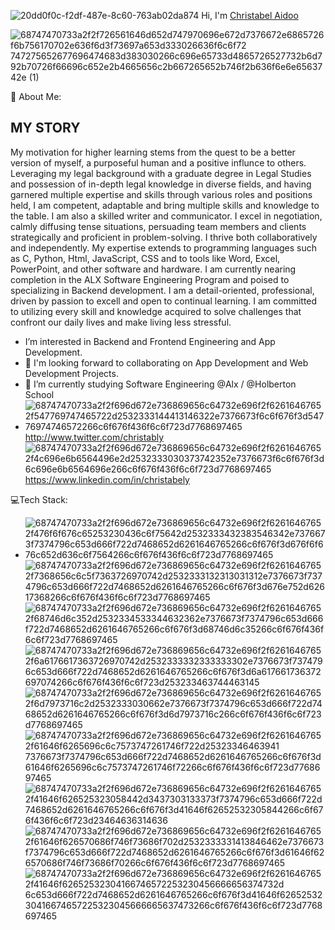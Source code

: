 ![20dd0f0c-f2df-487e-8c60-763ab02da874](https://github.com/christabely/Cassintimates_blog/assets/129256391/16738584-a48b-45b6-bf15-abdb54ca6e61)
Hi, I'm [Christabel Aidoo](https://www.linkedin.com/in/christabel-aidoo)

![68747470733a2f2f726561646d652d747970696e672d7376672e6865726f6b756170702e636f6d3f73697a653d333026636f6c6f72 747275652677696474683d383030266c696e65733d4865726527732b6d792b70726f66696c652e2b4665656c2b667265652b746f2b636f6e6e6563742e (1)](https://github.com/christabely/christabely/assets/129256391/0d223b68-8045-4107-bb9c-0aff6801de83)

💫 About Me:
## MY STORY 

My motivation for higher learning stems from the quest to be a better version of myself, a purposeful human and a positive influnce to others.
Leveraging my legal background with a graduate degree in Legal Studies and possession of in-depth legal knowledge in diverse fields, and having garnered multiple expertise and skills through various roles and positions held, I am  competent, adaptable and bring multiple skills and knowledge to the table.
I am also a skilled writer and communicator. I excel in negotiation, calmly diffusing tense situations, persuading team members and clients strategically and proficient in problem-solving.
I thrive both collaboratively and independently.
My expertise extends to programming languages such as C, Python, Html, JavaScript, CSS and to tools like Word, Excel, PowerPoint, and other software and hardware.
I am currently nearing completion in the ALX Software Engineering Program and poised to specializing in Backend development.
I am a detail-oriented, professional, driven by passion to excell and open to continual learning.
I am committed to utilizing every skill and knowledge acquired to solve challenges that confront our daily lives and make living less stressful.
- I’m interested in Backend and Frontend Engineering and App Development.
- 💞️ I'm looking forward to collaborating on App Development and Web Development Projects.
- 🌱 I’m currently studying Software Engineering @Alx / @Holberton School
- ![68747470733a2f2f696d672e736869656c64732e696f2f62616467652f547769747465722d2532333144413146322e7376673f6c6f676f3d54776974746572266c6f676f436f6c6f723d7768697465](https://github.com/christabely/christabely/assets/129256391/3ef568d3-b50a-41cc-b416-c90c11fd4dcb)
   http://www.twitter.com/christably
  ![68747470733a2f2f696d672e736869656c64732e696f2f62616467652f4c696e6b6564496e2d2532333030373742352e7376673f6c6f676f3d6c696e6b6564696e266c6f676f436f6c6f723d7768697465](https://github.com/christabely/christabely/assets/129256391/1c06834b-5dbb-4255-b0b7-b9c21fc5f85d)
https://www.linkedin.com/in/christabely


💻Tech Stack:
- ![68747470733a2f2f696d672e736869656c64732e696f2f62616467652f476f6f676c65253230436c6f75642d2532333432383546342e7376673f7374796c653d666f722d7468652d6261646765266c6f676f3d676f6f676c652d636c6f7564266c6f676f436f6c6f723d7768697465](https://github.com/christabely/christabely/assets/129256391/e4ff702c-c4f2-40fb-91b8-c6a310c7b8ce) ![68747470733a2f2f696d672e736869656c64732e696f2f62616467652f7368656c6c5f7363726970742d2532333132313031312e7376673f7374796c653d666f722d7468652d6261646765266c6f676f3d676e752d62617368266c6f676f436f6c6f723d7768697465](https://github.com/christabely/christabely/assets/129256391/151e5ff5-dccb-4f9a-8c43-443f9ec49ce9)
![68747470733a2f2f696d672e736869656c64732e696f2f62616467652f68746d6c352d2532334533344632362e7376673f7374796c653d666f722d7468652d6261646765266c6f676f3d68746d6c35266c6f676f436f6c6f723d7768697465](https://github.com/christabely/christabely/assets/129256391/4ba4e7e4-2cb6-4a1d-a7b5-2ebef7970be6)
![68747470733a2f2f696d672e736869656c64732e696f2f62616467652f6a6176617363726970742d2532333332333333302e7376673f7374796c653d666f722d7468652d6261646765266c6f676f3d6a617661736372697074266c6f676f436f6c6f723d253233463744463145](https://github.com/christabely/christabely/assets/129256391/e4406f34-0b88-4738-9432-507f1d6d904b)
![68747470733a2f2f696d672e736869656c64732e696f2f62616467652f6d7973716c2d2532333030662e7376673f7374796c653d666f722d7468652d6261646765266c6f676f3d6d7973716c266c6f676f436f6c6f723d7768697465](https://github.com/christabely/christabely/assets/129256391/0359b03e-2a8a-45f3-90b8-e67201d9f243)
![68747470733a2f2f696d672e736869656c64732e696f2f62616467652f61646f6265696c6c7573747261746f722d25323346463941 7376673f7374796c653d666f722d7468652d6261646765266c6f676f3d61646f6265696c6c7573747261746f72266c6f676f436f6c6f723d7768697465](https://github.com/christabely/christabely/assets/129256391/60d6a426-fbba-4a54-8e9e-c37f9e2f2603)
![68747470733a2f2f696d672e736869656c64732e696f2f62616467652f41646f626525323058442d3437303133373f7374796c653d666f722d7468652d6261646765266c6f676f3d41646f62652532305844266c6f676f436f6c6f723d23464636314636](https://github.com/christabely/christabely/assets/129256391/29094789-6300-41ab-8a30-3ca1dbcc08dc)
![68747470733a2f2f696d672e736869656c64732e696f2f62616467652f61646f626570686f746f73686f702d2532333331413846462e7376673f7374796c653d666f722d7468652d6261646765266c6f676f3d61646f626570686f746f73686f70266c6f676f436f6c6f723d7768697465](https://github.com/christabely/christabely/assets/129256391/a361d1e1-00d0-424d-8342-de94e2b4b187)
![68747470733a2f2f696d672e736869656c64732e696f2f62616467652f41646f62652532304166746572253230456666656374732d 6c653d666f722d7468652d6261646765266c6f676f3d41646f6265253230416674657225323045666665637473266c6f676f436f6c6f723d7768697465](https://github.com/christabely/christabely/assets/129256391/1cba2b98-e322-4c64-b16a-a70e7170b569)



<!---
christabely/christabely is a ✨ special ✨ repository because its `README.md` (this file) appears on your GitHub profile.
You can click the Preview link to take a look at your changes.
--->
